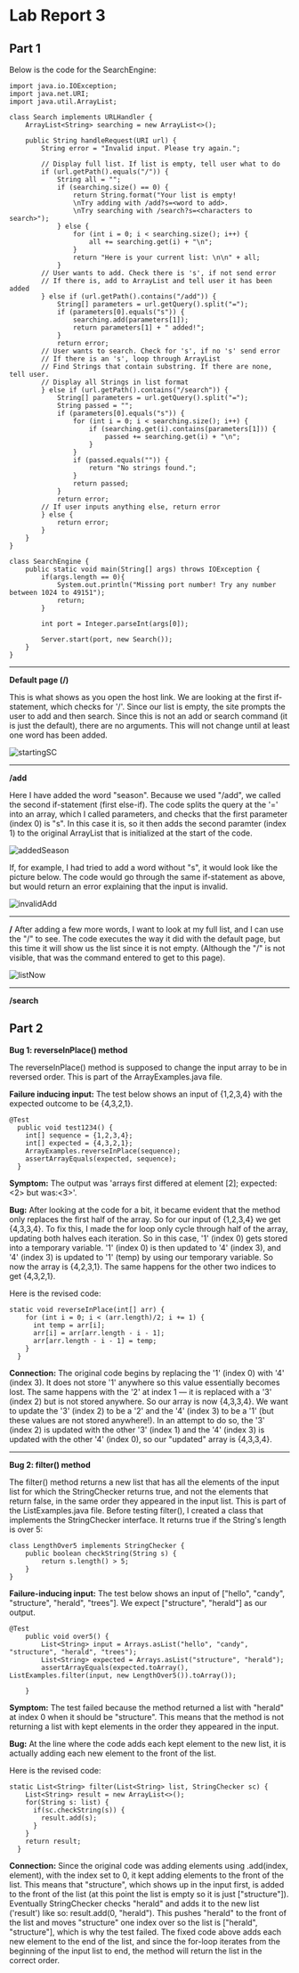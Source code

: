 # Lab Report 3


## Part 1

Below is the code for the SearchEngine: 
````
import java.io.IOException;
import java.net.URI;
import java.util.ArrayList;

class Search implements URLHandler {
    ArrayList<String> searching = new ArrayList<>();

    public String handleRequest(URI url) {
        String error = "Invalid input. Please try again.";
        
        // Display full list. If list is empty, tell user what to do
        if (url.getPath().equals("/")) {
            String all = ""; 
            if (searching.size() == 0) { 
                return String.format("Your list is empty! 
                \nTry adding with /add?s=<word to add>.
                \nTry searching with /search?s=<characters to search>");
            } else { 
                for (int i = 0; i < searching.size(); i++) { 
                    all += searching.get(i) + "\n"; 
                }
                return "Here is your current list: \n\n" + all; 
            }
        // User wants to add. Check there is 's', if not send error
        // If there is, add to ArrayList and tell user it has been added
        } else if (url.getPath().contains("/add")) {
            String[] parameters = url.getQuery().split("=");
            if (parameters[0].equals("s")) { 
                searching.add(parameters[1]); 
                return parameters[1] + " added!";
            } 
            return error;
        // User wants to search. Check for 's', if no 's' send error
        // If there is an 's', loop through ArrayList
        // Find Strings that contain substring. If there are none, tell user.
        // Display all Strings in list format
        } else if (url.getPath().contains("/search")) { 
            String[] parameters = url.getQuery().split("=");
            String passed = "";
            if (parameters[0].equals("s")) { 
                for (int i = 0; i < searching.size(); i++) { 
                    if (searching.get(i).contains(parameters[1])) { 
                        passed += searching.get(i) + "\n"; 
                    }
                }
                if (passed.equals("")) { 
                    return "No strings found.";
                }
                return passed; 
            }
            return error; 
        // If user inputs anything else, return error
        } else { 
            return error;
        }
    } 
}

class SearchEngine {
    public static void main(String[] args) throws IOException {
        if(args.length == 0){
            System.out.println("Missing port number! Try any number between 1024 to 49151");
            return;
        }

        int port = Integer.parseInt(args[0]);

        Server.start(port, new Search());
    }
}

````
---
**Default page (/)**

This is what shows as you open the host link. We are looking at the first if-statement, which checks for '/'. Since our list is empty, the site prompts the user to add and then search. Since this is not an add or search command (it is just the default), there are no arguments. This will not change until at least one word has been added.

![startingSC](https://user-images.githubusercontent.com/68180000/195934555-47a8d5cd-e6a0-4f73-87ca-ed74988772ac.jpg)

---
**/add**

Here I have added the word "season". Because we used "/add", we called the second if-statement (first else-if). The code splits the query at the '=' into an array, which I called parameters, and checks that the first parameter (index 0) is "s". In this case it is, so it then adds the second paramter (index 1) to the original ArrayList that is initialized at the start of the code. 

![addedSeason](https://user-images.githubusercontent.com/68180000/195937323-9004c830-be99-495b-bb23-23c728cc7f0a.jpg)

If, for example, I had tried to add a word without "s", it would look like the picture below. The code would go through the same if-statement as above, but would return an error explaining that the input is invalid. 

![invalidAdd](https://user-images.githubusercontent.com/68180000/195937876-d732b937-8785-4a58-8694-0649eb896934.jpg)

---
**/**
After adding a few more words, I want to look at my full list, and I can use the "/" to see. The code executes the way it did with the default page, but this time it will show us the list since it is not empty. (Although the "/" is not visible, that was the command entered to get to this page). 

![listNow](https://user-images.githubusercontent.com/68180000/195938798-a4e58220-de66-4bbe-b815-dadf1dd9e5c5.jpg)

---
**/search**


## Part 2

**Bug 1: reverseInPlace() method**

The reverseInPlace() method is supposed to change the input array to be in reversed order. This is part of the ArrayExamples.java file.

**Failure inducing input:** The test below shows an input of {1,2,3,4} with the expected outcome to be {4,3,2,1}. 
````
@Test 
  public void test1234() {
    int[] sequence = {1,2,3,4}; 
    int[] expected = {4,3,2,1}; 
    ArrayExamples.reverseInPlace(sequence);
    assertArrayEquals(expected, sequence); 
  }
````

**Symptom:** The output was 'arrays first differed at element [2]; expected:<2> but was:<3>'. 

**Bug:** After looking at the code for a bit, it became evident that the method only replaces the first half of the array. So for our input of {1,2,3,4} we get {4,3,3,4}. To fix this, I made the for loop only cycle through half of the array, updating both halves each iteration. So in this case, '1' (index 0) gets stored into a temporary variable. '1' (index 0) is then updated to '4' (index 3), and '4' (index 3) is updated to '1' (temp) by using our temporary variable. So now the array is {4,2,3,1}. The same happens for the other two indices to get {4,3,2,1}. 

Here is the revised code: 
````
static void reverseInPlace(int[] arr) {
    for (int i = 0; i < (arr.length)/2; i += 1) { 
      int temp = arr[i]; 
      arr[i] = arr[arr.length - i - 1];
      arr[arr.length - i - 1] = temp; 
    }
  }
````
  

**Connection:** The original code begins by replacing the '1' (index 0) with '4' (index 3). It does not store '1' anywhere so this value essentially becomes lost. The same happens with the '2' at index 1 — it is replaced with a '3' (index 2) but is not stored anywhere. So our array is now {4,3,3,4}. We want to update the '3' (index 2) to be a '2' and the '4' (index 3) to be a '1' (but these values are not stored anywhere!). In an attempt to do so, the '3' (index 2) is updated with the other '3' (index 1) and the '4' (index 3) is updated with the other '4' (index 0), so our "updated" array is {4,3,3,4}.

---

**Bug 2: filter() method**

The filter() method returns a new list that has all the elements of the input list for which the StringChecker returns true, and not the elements that return false, in the same order they appeared in the input list. This is part of the ListExamples.java file. Before testing filter(), I created a class that implements the StringChecker interface. It returns true if the String's length is over 5: 
````
class LengthOver5 implements StringChecker { 
    public boolean checkString(String s) { 
        return s.length() > 5; 
    }
}
````

**Failure-inducing input:** The test below shows an input of ["hello", "candy", "structure", "herald", "trees"]. We expect ["structure", "herald"] as our output. 

````
@Test
    public void over5() { 
        List<String> input = Arrays.asList("hello", "candy", "structure", "herald", "trees"); 
        List<String> expected = Arrays.asList("structure", "herald"); 
        assertArrayEquals(expected.toArray(), ListExamples.filter(input, new LengthOver5()).toArray());
        
    }
````

**Symptom:** The test failed because the method returned a list with "herald" at index 0 when it should be "structure". This means that the method is not returning a list with kept elements in the order they appeared in the input. 

**Bug:** At the line where the code adds each kept element to the new list, it is actually adding each new element to the front of the list. 

Here is the revised code: 

````
static List<String> filter(List<String> list, StringChecker sc) {
    List<String> result = new ArrayList<>();
    for(String s: list) {
      if(sc.checkString(s)) {
        result.add(s);
      }
    }
    return result;
  }
````

**Connection:** Since the original code was adding elements using .add(index, element), with the index set to 0, it kept adding elements to the front of the list. This means that "structure", which shows up in the input first, is added to the front of the list (at this point the list is empty so it is just ["structure"]). Eventually StringChecker checks "herald" and adds it to the new list ('result') like so: result.add(0, "herald"). This pushes "herald" to the front of the list and moves "structure" one index over so the list is ["herald", "structure"], which is why the test failed. The fixed code above adds each new element to the end of the list, and since the for-loop iterates from the beginning of the input list to end, the method will return the list in the correct order. 
